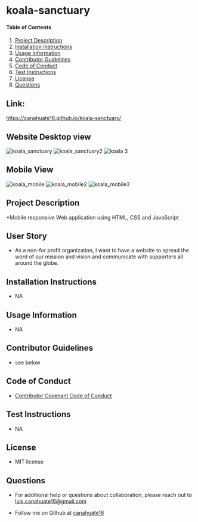 # koala-sanctuary

#### Table of Contents
1. [Project Description](#project-description)
2. [Installation Instructions](#installation-instructions)
3. [Usage Information](#usage-information)
4. [Contributor Guidelines](#contributor-guidelines)
5. [Code of Conduct](#code-of-conduct)
6. [Test Instructions](#test-instructions)
7. [License](#license)
8. [Questions](#questions)


## Link:
https://canahuate16.github.io/koala-sanctuary/
## Website Desktop view

![koala_sanctuary](https://user-images.githubusercontent.com/15930792/100676339-b69e2480-3336-11eb-80d8-d381a0be0544.PNG)
![koala_sanctuary2](https://user-images.githubusercontent.com/15930792/100676342-b7cf5180-3336-11eb-8f4b-e1f5fd06704b.PNG)
![koala 3](https://user-images.githubusercontent.com/15930792/100676347-ba31ab80-3336-11eb-8e71-a655b5de549b.PNG)

## Mobile View

![koala_mobile](https://user-images.githubusercontent.com/15930792/100676357-bd2c9c00-3336-11eb-8a6c-581513ec0441.PNG)
![koala_mobile2](https://user-images.githubusercontent.com/15930792/100676362-be5dc900-3336-11eb-86b0-be37feecf630.PNG)
![koala_mobile3](https://user-images.githubusercontent.com/15930792/100676367-c0278c80-3336-11eb-983b-b6c32f9fc3ce.PNG)

## Project Description
*Mobile responsive Web application using HTML, CSS and JavaScript

## User Story
* As a non-for profit organization, I want to have a website to spread the word of our mission and vision and communicate with supporters all around the globe.

## Installation Instructions
* NA

## Usage Information
* NA

## Contributor Guidelines
* see below

## Code of Conduct
* [Contributor Covenant Code of Conduct](https://www.contributor-covenant.org/version/2/0/code_of_conduct/code_of_conduct.md)

## Test Instructions
* NA

## License
* MIT license

## Questions
* For additional help or questions about collaboration, please reach out to luis.canahuate16@gmail.com

* Follow me on Github at [canahuate16](http://github.com/canahuate16)
